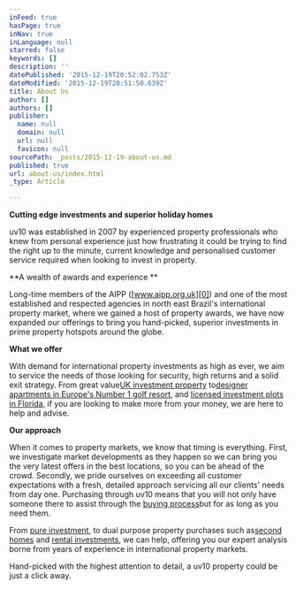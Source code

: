 ```yaml
---
inFeed: true
hasPage: true
inNav: true
inLanguage: null
starred: false
keywords: []
description: ''
datePublished: '2015-12-19T20:52:02.753Z'
dateModified: '2015-12-19T20:51:50.639Z'
title: About Us
author: []
authors: []
publisher:
  name: null
  domain: null
  url: null
  favicon: null
sourcePath: _posts/2015-12-19-about-us.md
published: true
url: about-us/index.html
_type: Article

---
```

**Cutting edge investments and superior holiday homes**

uv10 was established in 2007 by experienced property professionals who knew from personal experience just how frustrating it could be trying to find the right up to the minute, current knowledge and personalised customer service required when looking to invest in property.

**A wealth of awards and experience **

Long-time members of the AIPP ([www.aipp.org.uk][0]) and one of the most established and respected agencies in north east Brazil's international property market, where we gained a host of property awards, we have now expanded our offerings to bring you hand-picked, superior investments in prime property hotspots around the globe.

**What we offer**

With demand for international property investments as high as ever, we aim to service the needs of those looking for security, high returns and a solid exit strategy. From great value[UK investment property][1] to[designer apartments in Europe's Number 1 golf resort][2], and [licensed investment plots in Florida][3], if you are looking to make more from your money, we are here to help and advise.

**Our approach**

When it comes to property markets, we know that timing is everything. First, we investigate market developments as they happen so we can bring you the very latest offers in the best locations, so you can be ahead of the crowd. Secondly, we pride ourselves on exceeding all customer expectations with a fresh, detailed approach servicing all our clients' needs from day one. Purchasing through uv10 means that you will not only have someone there to assist through the [buying process][4]but for as long as you need them.

From [pure investment][5], to dual purpose property purchases such as[second homes][6] and [rental investments][7], we can help, offering you our expert analysis borne from years of experience in international property markets.

Hand-picked with the highest attention to detail, a uv10 property could be just a click away.

[0]: http://www.aipp.org.uk/
[1]: http://www.uv10.com/property/exclusive-london-property-just-16-minutes-from-victoria-stn/
[2]: http://www.uv10.com/property/pga-apartments/
[3]: http://www.uv10.com/property/florida-plots/
[4]: http://www.uv10.com/area-info/buyers-guide/
[5]: http://www.uv10.com/property/brand-new-launch-city-centre-uk-apartments/ "North Dakota Oil Boom Hotel: 60% assured returns over fixed 3 year term"
[6]: http://www.uv10.com/property/pipa-prime-selection-of-resales/ "Prime selection of resales in tropical Spa resort"
[7]: http://www.uv10.com/property/smg-stylish-apartments-in-up-and-running-condominium-resort/ "Great value condo apartments"